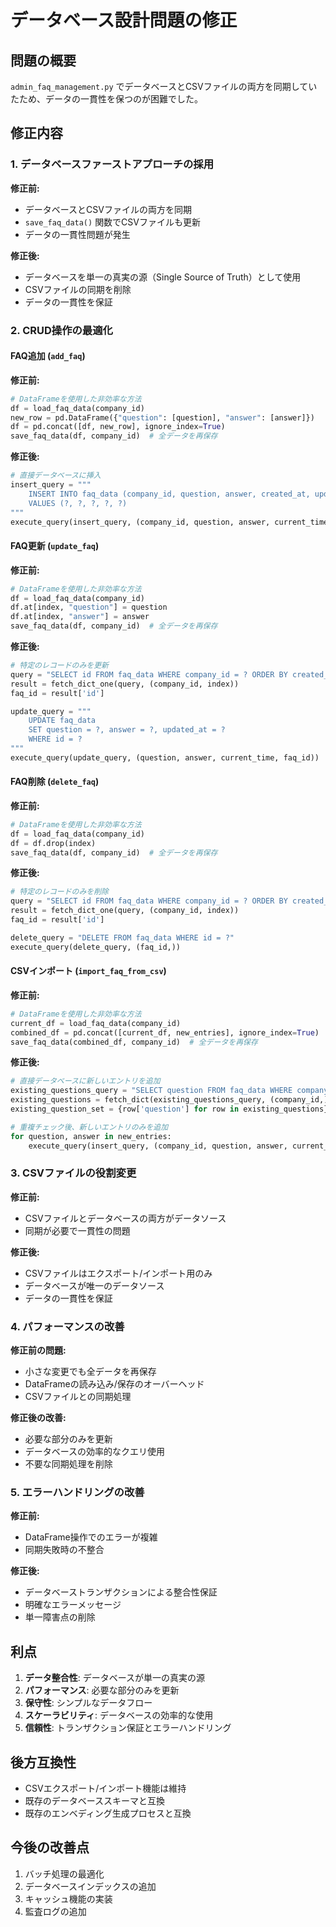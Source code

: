 # データベース設計問題の修正

## 問題の概要

`admin_faq_management.py` でデータベースとCSVファイルの両方を同期していたため、データの一貫性を保つのが困難でした。

## 修正内容

### 1. データベースファーストアプローチの採用

**修正前:**
- データベースとCSVファイルの両方を同期
- `save_faq_data()` 関数でCSVファイルも更新
- データの一貫性問題が発生

**修正後:**
- データベースを単一の真実の源（Single Source of Truth）として使用
- CSVファイルの同期を削除
- データの一貫性を保証

### 2. CRUD操作の最適化

#### FAQ追加 (`add_faq`)
**修正前:**
```python
# DataFrameを使用した非効率な方法
df = load_faq_data(company_id)
new_row = pd.DataFrame({"question": [question], "answer": [answer]})
df = pd.concat([df, new_row], ignore_index=True)
save_faq_data(df, company_id)  # 全データを再保存
```

**修正後:**
```python
# 直接データベースに挿入
insert_query = """
    INSERT INTO faq_data (company_id, question, answer, created_at, updated_at)
    VALUES (?, ?, ?, ?, ?)
"""
execute_query(insert_query, (company_id, question, answer, current_time, current_time))
```

#### FAQ更新 (`update_faq`)
**修正前:**
```python
# DataFrameを使用した非効率な方法
df = load_faq_data(company_id)
df.at[index, "question"] = question
df.at[index, "answer"] = answer
save_faq_data(df, company_id)  # 全データを再保存
```

**修正後:**
```python
# 特定のレコードのみを更新
query = "SELECT id FROM faq_data WHERE company_id = ? ORDER BY created_at LIMIT 1 OFFSET ?"
result = fetch_dict_one(query, (company_id, index))
faq_id = result['id']

update_query = """
    UPDATE faq_data 
    SET question = ?, answer = ?, updated_at = ?
    WHERE id = ?
"""
execute_query(update_query, (question, answer, current_time, faq_id))
```

#### FAQ削除 (`delete_faq`)
**修正前:**
```python
# DataFrameを使用した非効率な方法
df = load_faq_data(company_id)
df = df.drop(index)
save_faq_data(df, company_id)  # 全データを再保存
```

**修正後:**
```python
# 特定のレコードのみを削除
query = "SELECT id FROM faq_data WHERE company_id = ? ORDER BY created_at LIMIT 1 OFFSET ?"
result = fetch_dict_one(query, (company_id, index))
faq_id = result['id']

delete_query = "DELETE FROM faq_data WHERE id = ?"
execute_query(delete_query, (faq_id,))
```

#### CSVインポート (`import_faq_from_csv`)
**修正前:**
```python
# DataFrameを使用した非効率な方法
current_df = load_faq_data(company_id)
combined_df = pd.concat([current_df, new_entries], ignore_index=True)
save_faq_data(combined_df, company_id)  # 全データを再保存
```

**修正後:**
```python
# 直接データベースに新しいエントリを追加
existing_questions_query = "SELECT question FROM faq_data WHERE company_id = ?"
existing_questions = fetch_dict(existing_questions_query, (company_id,))
existing_question_set = {row['question'] for row in existing_questions}

# 重複チェック後、新しいエントリのみを追加
for question, answer in new_entries:
    execute_query(insert_query, (company_id, question, answer, current_time, current_time))
```

### 3. CSVファイルの役割変更

**修正前:**
- CSVファイルとデータベースの両方がデータソース
- 同期が必要で一貫性の問題

**修正後:**
- CSVファイルはエクスポート/インポート用のみ
- データベースが唯一のデータソース
- データの一貫性を保証

### 4. パフォーマンスの改善

**修正前の問題:**
- 小さな変更でも全データを再保存
- DataFrameの読み込み/保存のオーバーヘッド
- CSVファイルとの同期処理

**修正後の改善:**
- 必要な部分のみを更新
- データベースの効率的なクエリ使用
- 不要な同期処理を削除

### 5. エラーハンドリングの改善

**修正前:**
- DataFrame操作でのエラーが複雑
- 同期失敗時の不整合

**修正後:**
- データベーストランザクションによる整合性保証
- 明確なエラーメッセージ
- 単一障害点の削除

## 利点

1. **データ整合性**: データベースが単一の真実の源
2. **パフォーマンス**: 必要な部分のみを更新
3. **保守性**: シンプルなデータフロー
4. **スケーラビリティ**: データベースの効率的な使用
5. **信頼性**: トランザクション保証とエラーハンドリング

## 後方互換性

- CSVエクスポート/インポート機能は維持
- 既存のデータベーススキーマと互換
- 既存のエンベディング生成プロセスと互換

## 今後の改善点

1. バッチ処理の最適化
2. データベースインデックスの追加
3. キャッシュ機能の実装
4. 監査ログの追加
